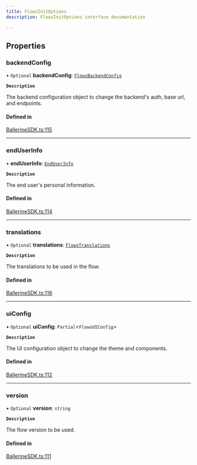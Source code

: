 ```yaml
---
title: FlowsInitOptions
description: FlowsInitOptions interface documentation

---
```


## Properties

### backendConfig

• `Optional` **backendConfig**: [`FlowsBackendConfig`](../flows_backend_config)

**`Description`**

The backend configuration object to change the backend's auth, base url, and endpoints.

#### Defined in

[BallerineSDK.ts:115](https://github.com/ballerine-io/ballerine/blob/dev/sdks/web-ui-sdk/src/types/BallerineSDK.ts#L115)

---

### endUserInfo

• **endUserInfo**: [`EndUserInfo`](../end_user_info)

**`Description`**

The end user's personal information.

#### Defined in

[BallerineSDK.ts:114](https://github.com/ballerine-io/ballerine/blob/dev/sdks/web-ui-sdk/src/types/BallerineSDK.ts#L114)

---

### translations

• `Optional` **translations**: [`FlowsTranslations`](../flows_translations)

**`Description`**

The translations to be used in the flow.

#### Defined in

[BallerineSDK.ts:116](https://github.com/ballerine-io/ballerine/blob/dev/sdks/web-ui-sdk/src/types/BallerineSDK.ts#L116)

---

### uiConfig

• `Optional` **uiConfig**: `Partial`<`FlowsUIConfig`\>

**`Description`**

The UI configuration object to change the theme and components.

#### Defined in

[BallerineSDK.ts:112](https://github.com/ballerine-io/ballerine/blob/dev/sdks/web-ui-sdk/src/types/BallerineSDK.ts#L112)

---

### version

• `Optional` **version**: `string`

**`Description`**

The flow version to be used.

#### Defined in

[BallerineSDK.ts:111](https://github.com/ballerine-io/ballerine/blob/dev/sdks/web-ui-sdk/src/types/BallerineSDK.ts#L111)

